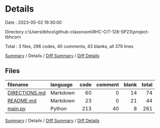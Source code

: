 # Details

Date : 2023-05-02 19:30:00

Directory c:\\Users\\tbhco\\github-classroom\\RHC-CIT-128-SP23\\project-tbhcorn

Total : 3 files,  296 codes, 40 comments, 43 blanks, all 379 lines

[Summary](results.md) / Details / [Diff Summary](diff.md) / [Diff Details](diff-details.md)

## Files
| filename | language | code | comment | blank | total |
| :--- | :--- | ---: | ---: | ---: | ---: |
| [DIRECTIONS.md](/DIRECTIONS.md) | Markdown | 60 | 0 | 14 | 74 |
| [README.md](/README.md) | Markdown | 23 | 0 | 21 | 44 |
| [main.py](/main.py) | Python | 213 | 40 | 8 | 261 |

[Summary](results.md) / Details / [Diff Summary](diff.md) / [Diff Details](diff-details.md)